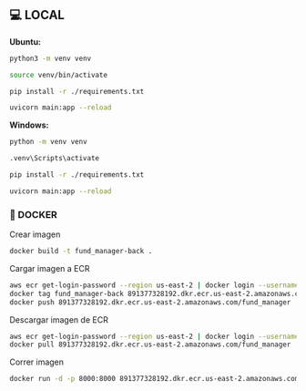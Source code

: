 
## 💻 LOCAL

**Ubuntu:**

```sh
python3 -m venv venv
```

```sh
source venv/bin/activate
```

```sh
pip install -r ./requirements.txt
```

```sh
uvicorn main:app --reload
```

**Windows:**

```sh
python -m venv venv
```

```sh
.venv\Scripts\activate
```

```sh
pip install -r ./requirements.txt
```

```sh
uvicorn main:app --reload
```

### 🐋 DOCKER

Crear imagen

```sh
docker build -t fund_manager-back .
```

Cargar imagen a ECR
```sh
aws ecr get-login-password --region us-east-2 | docker login --username AWS --password-stdin 891377328192.dkr.ecr.us-east-2.amazonaws.com
docker tag fund_manager-back 891377328192.dkr.ecr.us-east-2.amazonaws.com/fund_manager
docker push 891377328192.dkr.ecr.us-east-2.amazonaws.com/fund_manager
```

Descargar imagen de ECR
```sh
aws ecr get-login-password --region us-east-2 | docker login --username AWS --password-stdin 891377328192.dkr.ecr.us-east-2.amazonaws.com
docker pull 891377328192.dkr.ecr.us-east-2.amazonaws.com/fund_manager
```

Correr imagen
```sh
docker run -d -p 8000:8000 891377328192.dkr.ecr.us-east-2.amazonaws.com/fund_manager
```

